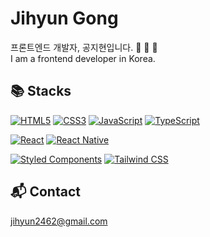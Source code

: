 # Jihyun Gong 
프론트엔드 개발자, 공지현입니다. 🍻 🍫 🍿  
I am a frontend developer in Korea.


## 📚 Stacks
[![HTML5](https://img.shields.io/badge/HTML5-E34F26?style=for-the-badge&logo=html5&logoColor=white)](#)
[![CSS3](https://img.shields.io/badge/CSS3-1572B6?style=for-the-badge&logo=css3&logoColor=white)](#)
[![JavaScript](https://img.shields.io/badge/JavaScript-F7DF1E?style=for-the-badge&logo=javascript&logoColor=black)](#)
[![TypeScript](https://img.shields.io/badge/TypeScript-3178C6?style=for-the-badge&logo=typescript&logoColor=white)](#)

[![React](https://img.shields.io/badge/React-20232A?style=for-the-badge&logo=react&logoColor=61DAFB)](#)
[![React Native](https://img.shields.io/badge/React_Native-20232A?style=for-the-badge&logo=react&logoColor=61DAFB)](#)

[![Styled Components](https://img.shields.io/badge/Styled%20Components-DB7093?style=for-the-badge&logo=styled-components&logoColor=white)](#)
[![Tailwind CSS](https://img.shields.io/badge/Tailwind_CSS-38B2AC?style=for-the-badge&logo=tailwind-css&logoColor=white)](#)


## 📬 Contact
jihyun2462@gmail.com
